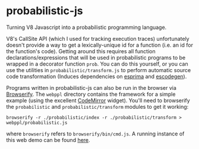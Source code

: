 probabilistic-js
================

Turning V8 Javascript into a probabilistic programming language.

V8's CallSite API (which I used for tracking execution traces) unfortunately doesn't provide a way to get a lexically-unique id for a function (i.e. an id for the function's code). Getting around this requires all function declarations/expressions that will be used in probabilistic programs to be wrapped in a decorator function `prob`. You can do this yourself, or you can use the utilities in `probabilistic/transform.js` to perform automatic source code transformation (Induces dependencies on [esprima](https://github.com/ariya/esprima) and [escodegen](https://github.com/Constellation/escodegen)).

Programs written in probabilistic-js can also be run in the browser via [Browserify](https://github.com/substack/node-browserify). The `webppl` directory contains the framework for a simple example (using the excellent [CodeMirror](http://codemirror.net/) widget). You'll need to browserify the `probabilistic` and `probabilistic/transform` modules to get it working:

	browserify -r ./probabilistic/index -r ./probabilistic/transform > webppl/probabilistic.js
	
where `browserify` refers to `browserify/bin/cmd.js`. A running instance of this web demo can be found [here](https://github.com/substack/node-browserify).